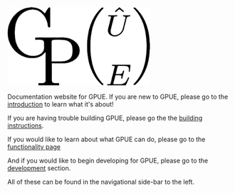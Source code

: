 <a href="https//github.com/gpue-grpu/gpue">
<img src="/img/logo.png" width=320>
</a>

Documentation website for GPUE.
If you are new to GPUE, please go to the [introduction](../intro/index.html) to learn what it's about!

If you are having trouble building GPUE, please go the the [building instructions](../build/index.html).

If you would like to learn about what GPUE can do, please go to the [functionality page](../functionality/index.html)

And if you would like to begin developing for GPUE, please go to the [development](../development/index.html) section.

All of these can be found in the navigational side-bar to the left.
